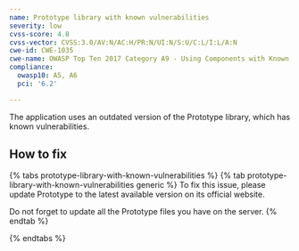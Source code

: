 ```yaml
---
name: Prototype library with known vulnerabilities
severity: low
cvss-score: 4.8
cvss-vector: CVSS:3.0/AV:N/AC:H/PR:N/UI:N/S:U/C:L/I:L/A:N
cwe-id: CWE-1035
cwe-name: OWASP Top Ten 2017 Category A9 - Using Components with Known Vulnerabilities
compliance:
  owasp10: A5, A6
  pci: '6.2'

---            
```


The application uses an outdated version of the Prototype library, which has known vulnerabilities.

## How to fix

{% tabs prototype-library-with-known-vulnerabilities %}
{% tab prototype-library-with-known-vulnerabilities generic %}
To fix this issue, please update Prototype to the latest available version on its official website.

Do not forget to update all the Prototype files you have on the server.
{% endtab %}

{% endtabs %}
